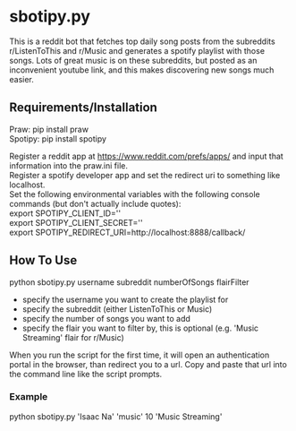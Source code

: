 # sbotipy.py
This is a reddit bot that fetches top daily song posts from the subreddits r/ListenToThis and r/Music and generates a spotify playlist with those songs. 
Lots of great music is on these subreddits, but posted as an inconvenient youtube link, and this makes discovering new songs much easier. 

## Requirements/Installation
Praw: pip install praw  
Spotipy: pip install spotipy

Register a reddit app at https://www.reddit.com/prefs/apps/ and input that information into the praw.ini file.  
Register a spotify developer app and set the redirect uri to something like localhost.   
Set the following environmental variables with the following console commands (but don't actually include quotes):  
export SPOTIPY_CLIENT_ID=''  
export SPOTIPY_CLIENT_SECRET=''  
export SPOTIPY_REDIRECT_URI=http://localhost:8888/callback/  

## How To Use
python sbotipy.py username subreddit numberOfSongs flairFilter

* specify the username you want to create the playlist for 
* specify the subreddit (either ListenToThis or Music)
* specify the number of songs you want to add 
* specify the flair you want to filter by, this is optional (e.g. 'Music Streaming' flair for r/Music) 
  
When you run the script for the first time, it will open an authentication portal in the browser, than redirect you to a url. Copy and paste that url into the command line like the script prompts.

### Example
python sbotipy.py 'Isaac Na' 'music' 10 'Music Streaming'

